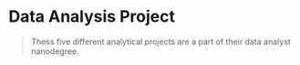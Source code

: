 # Data Analysis Project
> Thess five different analytical projects are a part of their data analyst nanodegree.
